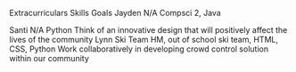 

Extracurriculars
Skills
Goals
Jayden
N/A
Compsci 2, Java


Santi
N/A
Python
Think of an innovative design that will positively affect the lives of the community
Lynn
Ski Team HM, out of school ski team, 
HTML, CSS, Python
Work collaboratively in developing crowd control solution within  our community


